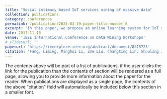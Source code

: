 ```yaml
---
title: "Social intimacy based IoT services mining of massive data"
collection: publications
category: conferences
permalink: /publication/2025-03-19-paper-title-number-6
excerpt: 'In this paper, we propose an online learning system for IoT service recommendation based on a contextual multi-armed bandit algorithm. Our system learns online probably useful services for users which are not known by them based on context (e.g. spatiotemporal information, users type, device settings, etc.). We cluster services and contexts online as tree structures for computational efficiency. This approach significantly improves recommendation accuracy compared to other IoT recommendation algorithms and bandit approaches. Fusing the user-centered context with service-centered context, the system addresses the cold start problem and performs well even when users and services are in large scale. Furthermore, experiments based on massive dataset prove that our system achieves sublinear regret in the long-run and reduces the storage complexity to sublinear level, which means our algorithm provides online big data support. The experiments perfectly validate our theoretical analysis.'
date: 2017-11-18
venue: 'IEEE International Conference on Data Mining Workshops'
# slidesurl: ''
paperurl: 'https://ieeexplore.ieee.org/abstract/document/8215723'
citation: 'Fang, Liming, Minghui Li, Zhe Liu, Changting Lin, Shouling Ji, Anni Zhou, Willy Susilo, and Chunpeng Ge. "A secure and authenticated mobile payment protocol against off-site attack strategy." IEEE Transactions on Dependable and Secure Computing 19, no. 5 (2021): 3564-3578.'
---
```


The contents above will be part of a list of publications, if the user clicks the link for the publication than the contents of section will be rendered as a full page, allowing you to provide more information about the paper for the reader. When publications are displayed as a single page, the contents of the above "citation" field will automatically be included below this section in a smaller font.